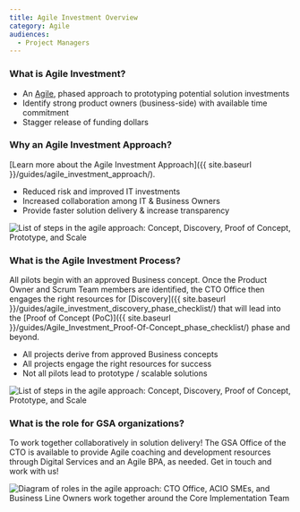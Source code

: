 ```yaml
---
title: Agile Investment Overview
category: Agile
audiences:
  - Project Managers
---
```


### What is Agile Investment?

* An [Agile](http://agilemanifesto.org/), phased approach to prototyping potential solution investments
* Identify strong product owners (business-side) with available time commitment
* Stagger release of funding dollars


### Why an Agile Investment Approach?

[Learn more about the Agile Investment Approach]({{ site.baseurl }}/guides/agile_investment_approach/).

* Reduced risk and improved IT investments
* Increased collaboration among IT & Business Owners
* Provide faster solution delivery & increase transparency

<img src="{{ site.baseurl }}/assets/img/guides/agile_investment_process.png"
  alt="List of steps in the agile approach: Concept, Discovery, Proof of Concept, Prototype, and Scale"
  class="display-block margin-x-auto maxw-tablet">


### What is the Agile Investment Process?

All pilots begin with an approved Business concept. Once the Product Owner and Scrum Team members are identified, the CTO Office then engages the right resources for [Discovery]({{ site.baseurl }}/guides/agile_investment_discovery_phase_checklist/) that will lead into the [Proof of Concept (PoC)]({{ site.baseurl }}/guides/Agile_Investment_Proof-Of-Concept_phase_checklist/) phase and beyond.

* All projects derive from approved Business concepts
* All projects engage the right resources for success
* Not all pilots lead to prototype / scalable solutions

<img src="{{ site.baseurl }}/assets/img/guides/agile_investment_process_detail.png"
  alt="List of steps in the agile approach: Concept, Discovery, Proof of Concept, Prototype, and Scale"
  class="display-block margin-x-auto">


### What is the role for GSA organizations?

To work together collaboratively in solution delivery! The GSA Office of the CTO is available to provide Agile coaching and development resources through Digital Services and an Agile BPA, as needed. Get in touch and work with us!

<img src="{{ site.baseurl }}/assets/img/guides/agile_investment_roles.png"
  alt="Diagram of roles in the agile approach: CTO Office, ACIO SMEs, and Business Line Owners work together around the Core Implementation Team"
  class="display-block margin-x-auto maxw-tablet">
